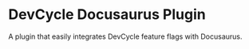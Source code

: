 # DevCycle Docusaurus Plugin

A plugin that easily integrates DevCycle feature flags with Docusaurus.
